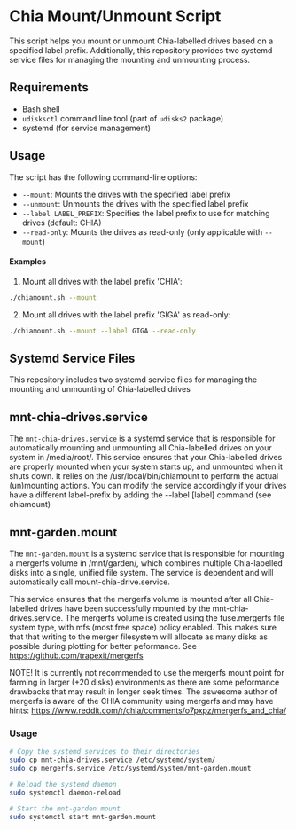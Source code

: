# Chia Mount/Unmount Script

This script helps you mount or unmount Chia-labelled drives based on a specified label prefix. Additionally, this repository provides two systemd service files for managing the mounting and unmounting process.

## Requirements

- Bash shell
- `udisksctl` command line tool (part of `udisks2` package)
- systemd (for service management)

## Usage

The script has the following command-line options:

- `--mount`: Mounts the drives with the specified label prefix
- `--unmount`: Unmounts the drives with the specified label prefix
- `--label LABEL_PREFIX`: Specifies the label prefix to use for matching drives (default: CHIA)
- `--read-only`: Mounts the drives as read-only (only applicable with `--mount`)

#### Examples

1. Mount all drives with the label prefix 'CHIA':

```bash
./chiamount.sh --mount
```

2. Mount all drives with the label prefix 'GIGA' as read-only:

```bash
./chiamount.sh --mount --label GIGA --read-only
```

## Systemd Service Files

This repository includes two systemd service files for managing the mounting and unmounting of Chia-labelled drives

## mnt-chia-drives.service

The `mnt-chia-drives.service` is a systemd service that is responsible for automatically mounting and unmounting all Chia-labelled drives on your system in /media/root/. This service ensures that your Chia-labelled drives are properly mounted when your system starts up, and unmounted when it shuts down. It relies on the /usr/local/bin/chiamount to perform the actual (un)mounting actions. You can modify the service accordingly if your drives have a different label-prefix by adding the --label [label] command (see chiamount)

## mnt-garden.mount

The `mnt-garden.mount` is a systemd service that is responsible for mounting a mergerfs volume in /mnt/garden/, which combines multiple Chia-labelled disks into a single, unified file system. The service is dependent and will automatically call mount-chia-drive.service.

This service ensures that the mergerfs volume is mounted after all Chia-labelled drives have been successfully mounted by the mnt-chia-drives.service. The mergerfs volume is created using the fuse.mergerfs file system type, with mfs (most free space) policy enabled. This makes sure that that writing to the merger filesystem will allocate as many disks as possible during plotting for better peformance. See https://github.com/trapexit/mergerfs

NOTE! It is currently not recommended to use the mergerfs mount point for farming in larger (+20 disks) environments as there are some peformance drawbacks that may result in longer seek times. The aswesome author of mergerfs is aware of the CHIA community using mergerfs and may have hints: https://www.reddit.com/r/chia/comments/o7pxpz/mergerfs_and_chia/

### Usage

```bash
# Copy the systemd services to their directories
sudo cp mnt-chia-drives.service /etc/systemd/system/
sudo cp mergerfs.service /etc/systemd/system/mnt-garden.mount

# Reload the systemd daemon
sudo systemctl daemon-reload

# Start the mnt-garden mount
sudo systemctl start mnt-garden.mount
```


